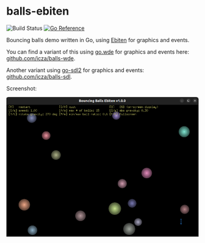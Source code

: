 # balls-ebiten

![Build Status](https://github.com/icza/balls-ebiten/actions/workflows/go.yml/badge.svg)
[![Go Reference](https://pkg.go.dev/badge/github.com/icza/balls-ebiten.svg)](https://pkg.go.dev/github.com/icza/balls-ebiten)

Bouncing balls demo written in Go, using [Ebiten](github.com/hajimehoshi/ebiten) for graphics and events.

You can find a variant of this using [go.wde](https://github.com/skelterjohn/go.wde) for graphics and events here:
[github.com/icza/balls-wde](https://github.com/icza/balls-wde).

Another variant using [go-sdl2](https://github.com/veandco/go-sdl2) for graphics and events:
[github.com/icza/balls-sdl](https://github.com/icza/balls-sdl).

Screenshot:

![Bouncing Balls Ebiten v1.0.0 screenshot](screenshots/balls-ebiten-v1.0.0.png)
